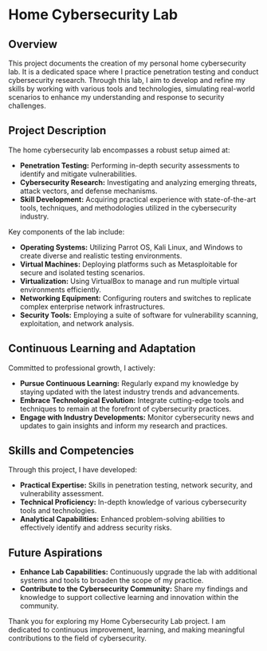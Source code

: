 # Home Cybersecurity Lab

## Overview

This project documents the creation of my personal home cybersecurity lab. It is a dedicated space where I practice penetration testing and conduct cybersecurity research. Through this lab, I aim to develop and refine my skills by working with various tools and technologies, simulating real-world scenarios to enhance my understanding and response to security challenges.

## Project Description

The home cybersecurity lab encompasses a robust setup aimed at:

- **Penetration Testing:** Performing in-depth security assessments to identify and mitigate vulnerabilities.
- **Cybersecurity Research:** Investigating and analyzing emerging threats, attack vectors, and defense mechanisms.
- **Skill Development:** Acquiring practical experience with state-of-the-art tools, techniques, and methodologies utilized in the cybersecurity industry.

Key components of the lab include:

- **Operating Systems:** Utilizing Parrot OS, Kali Linux, and Windows to create diverse and realistic testing environments.
- **Virtual Machines:** Deploying platforms such as Metasploitable for secure and isolated testing scenarios.
- **Virtualization:** Using VirtualBox to manage and run multiple virtual environments efficiently.
- **Networking Equipment:** Configuring routers and switches to replicate complex enterprise network infrastructures.
- **Security Tools:** Employing a suite of software for vulnerability scanning, exploitation, and network analysis.

## Continuous Learning and Adaptation

Committed to professional growth, I actively:

- **Pursue Continuous Learning:** Regularly expand my knowledge by staying updated with the latest industry trends and advancements.
- **Embrace Technological Evolution:** Integrate cutting-edge tools and techniques to remain at the forefront of cybersecurity practices.
- **Engage with Industry Developments:** Monitor cybersecurity news and updates to gain insights and inform my research and practices.

## Skills and Competencies

Through this project, I have developed:

- **Practical Expertise:**  Skills in penetration testing, network security, and vulnerability assessment.
- **Technical Proficiency:** In-depth knowledge of various cybersecurity tools and technologies.
- **Analytical Capabilities:** Enhanced problem-solving abilities to effectively identify and address security risks.

## Future Aspirations

- **Enhance Lab Capabilities:** Continuously upgrade the lab with additional systems and tools to broaden the scope of my practice.
- **Contribute to the Cybersecurity Community:** Share my findings and knowledge to support collective learning and innovation within the community.

Thank you for exploring my Home Cybersecurity Lab project. I am dedicated to continuous improvement, learning, and making meaningful contributions to the field of cybersecurity.
